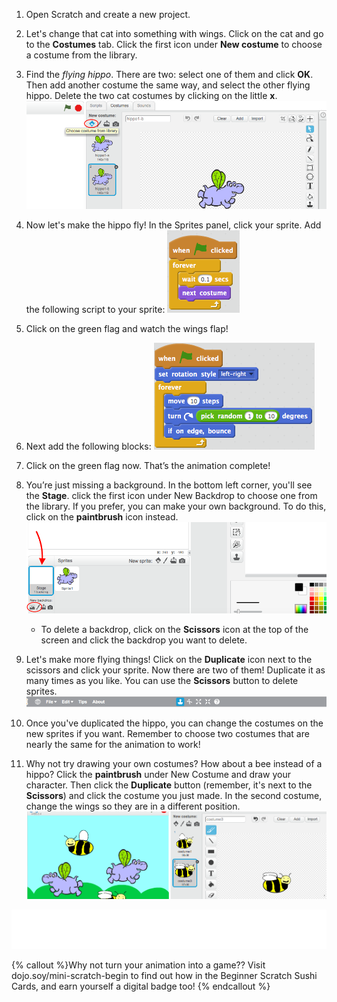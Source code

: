 1. Open Scratch and create a new project.

2. Let's change that cat into something with wings. Click on the cat and go to the **Costumes** tab. Click the first icon under **New costume** to choose a costume from the library.   

3. Find the _flying hippo_. There are two: select one of them and click **OK**. Then add another costume the same way, and select the other flying hippo. Delete the two cat costumes by clicking on the little **x**. ![](NewCostumesHippo.png)

4. Now let's make the hippo fly! In the Sprites panel, click your sprite. Add the following script to your sprite: ![](ScratchBlocksA.png)

5. Click on the green flag and watch the wings flap!

6. Next add the following blocks: ![](ScratchBlocksB.png)

7. Click on the green flag now. That’s the animation complete! 

8. You’re just missing a background. In the bottom left corner, you'll see the **Stage**. click the first icon under New Backdrop to choose one from the library. If you prefer, you can make your own background. To do this, click on the **paintbrush** icon instead. ![](NewBackdropSmaller.png)
    * To delete a backdrop, click on the **Scissors** icon at the top of the screen and click the backdrop you want to delete.

9. Let's make more flying things! Click on the **Duplicate** icon next to the scissors and click your sprite. Now there are two of them! Duplicate it as many times as you like. You can use the **Scissors** button to delete sprites. ![](DuplicateButton.png)

10. Once you've duplicated the hippo, you can change the costumes on the new sprites if you want. Remember to choose two costumes that are nearly the same for the animation to work!

11. Why not try drawing your own costumes?  How about a bee instead of a hippo? Click the **paintbrush** under New Costume and draw your character. Then click the **Duplicate** button \(remember, it's next to the **Scissors**\) and click the costume you just made. In the second costume, change the wings so they are in a different position. ![](CostumesDrawBees.png)

![](whitespace_100_800.png)

{% callout %}Why not turn your animation into a game?? Visit dojo.soy/mini-scratch-begin to find out how in the Beginner Scratch Sushi Cards, and earn yourself a digital badge too!
{% endcallout %}
